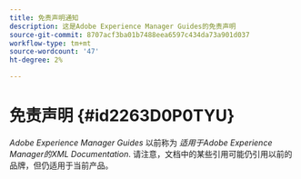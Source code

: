 ```yaml
---
title: 免责声明通知
description: 这是Adobe Experience Manager Guides的免责声明
source-git-commit: 8707acf3ba01b7488eea6597c434da73a901d037
workflow-type: tm+mt
source-wordcount: '47'
ht-degree: 2%

---
```



# 免责声明 {#id2263D0P0TYU}

*Adobe Experience Manager Guides* 以前称为 *适用于Adobe Experience Manager的XML Documentation*. 请注意，文档中的某些引用可能仍引用以前的品牌，但仍适用于当前产品。

